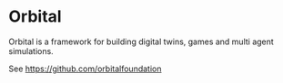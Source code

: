 # Orbital

Orbital is a framework for building digital twins, games and multi agent simulations.

See https://github.com/orbitalfoundation 

